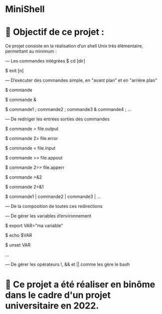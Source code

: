 # MiniShell

# 🎯 Objectif de ce projet :

Ce projet consiste en la réalisation d’un shell Unix très élémentaire, permettant au minimum :

— Les commandes intégrées $ cd [dir]

$ exit [n]

— D’exécuter des commandes simple, en "avant plan" et en "arrière plan"

$ commande

$ commande &

$ commande1 ; commande2 ; commande3 & commande4 ; ...

— De rediriger les entrées sorties des commandes

$ commande > file.output

$ commande 2> file.error

$ commande < file.input

$ commande >> file.appout

$ commande 2>> file.apperr

$ commande >&2

$ commande 2>&1

$ commande1 | commande2 | commande3 | ...

— De la composition de toutes ces redirections

— De gérer les variables d’environnement

$ export VAR="ma variable"

$ echo $VAR

$ unset VAR

...

— De gérer les opérateurs !, && et || comme les gère le bash


# 🤝 Ce projet a été réaliser en binôme dans le cadre d'un projet universitaire en 2022.
